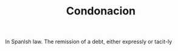 ---
title: Condonacion
letter: C
permalink: "/definitions/bld-condonacion.html"
body: In Spanlsh law. The remission of a debt, either expressly or tacit-ly
published_at: '2018-07-07'
source: Black's Law Dictionary 2nd Ed (1910)
layout: post
---